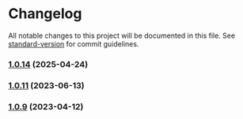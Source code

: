 # Changelog

All notable changes to this project will be documented in this file. See [standard-version](https://github.com/conventional-changelog/standard-version) for commit guidelines.

### [1.0.14](https://github.com/vernaillen/renovate-config/compare/v1.0.11...v1.0.14) (2025-04-24)

### [1.0.11](https://github.com/vernaillen/renovate-config/compare/v1.0.9...v1.0.11) (2023-06-13)

### [1.0.9](https://github.com/vernaillen/renovate-config/compare/v1.0.4...v1.0.9) (2023-04-12)
